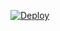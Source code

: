 [![Deploy](https://www.herokucdn.com/deploy/button.svg)](https://heroku.com/deploy?template=https://github.com/P9P9/NUKEMU)
